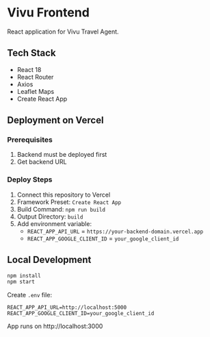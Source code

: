 # Vivu Frontend

React application for Vivu Travel Agent.

## Tech Stack
- React 18
- React Router
- Axios
- Leaflet Maps
- Create React App

## Deployment on Vercel

### Prerequisites
1. Backend must be deployed first
2. Get backend URL

### Deploy Steps
1. Connect this repository to Vercel
2. Framework Preset: `Create React App`
3. Build Command: `npm run build`
4. Output Directory: `build`
5. Add environment variable:
   - `REACT_APP_API_URL` = `https://your-backend-domain.vercel.app`
   - `REACT_APP_GOOGLE_CLIENT_ID` = `your_google_client_id`

## Local Development

```bash
npm install
npm start
```

Create `.env` file:
```
REACT_APP_API_URL=http://localhost:5000
REACT_APP_GOOGLE_CLIENT_ID=your_google_client_id
```

App runs on http://localhost:3000
